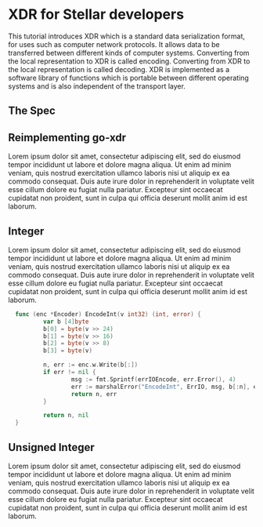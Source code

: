 # XDR for Stellar developers

This tutorial introduces XDR which is a standard data serialization
format, for uses such as computer network protocols. It allows data to
be transferred between different kinds of computer systems. Converting
from the local representation to XDR is called encoding. Converting
from XDR to the local representation is called decoding. XDR is
implemented as a software library of functions which is portable
between different operating systems and is also independent of the
transport layer.

## The Spec
## Reimplementing go-xdr
Lorem ipsum dolor sit amet, consectetur adipiscing elit, sed do
eiusmod tempor incididunt ut labore et dolore magna aliqua. Ut enim ad
minim veniam, quis nostrud exercitation ullamco laboris nisi ut
aliquip ex ea commodo consequat. Duis aute irure dolor in
reprehenderit in voluptate velit esse cillum dolore eu fugiat nulla
pariatur. Excepteur sint occaecat cupidatat non proident, sunt in
culpa qui officia deserunt mollit anim id est laborum.

## Integer
Lorem ipsum dolor sit amet, consectetur adipiscing elit, sed do
eiusmod tempor incididunt ut labore et dolore magna aliqua. Ut enim ad
minim veniam, quis nostrud exercitation ullamco laboris nisi ut
aliquip ex ea commodo consequat. Duis aute irure dolor in
reprehenderit in voluptate velit esse cillum dolore eu fugiat nulla
pariatur. Excepteur sint occaecat cupidatat non proident, sunt in
culpa qui officia deserunt mollit anim id est laborum.

```go
  func (enc *Encoder) EncodeInt(v int32) (int, error) {
          var b [4]byte
          b[0] = byte(v >> 24)
          b[1] = byte(v >> 16)
          b[2] = byte(v >> 8)
          b[3] = byte(v)

          n, err := enc.w.Write(b[:])
          if err != nil {
                  msg := fmt.Sprintf(errIOEncode, err.Error(), 4)
                  err := marshalError("EncodeInt", ErrIO, msg, b[:n], err)
                  return n, err
          }

          return n, nil
  }
```

## Unsigned Integer

Lorem ipsum dolor sit amet, consectetur adipiscing elit, sed do
eiusmod tempor incididunt ut labore et dolore magna aliqua. Ut enim ad
minim veniam, quis nostrud exercitation ullamco laboris nisi ut
aliquip ex ea commodo consequat. Duis aute irure dolor in
reprehenderit in voluptate velit esse cillum dolore eu fugiat nulla
pariatur. Excepteur sint occaecat cupidatat non proident, sunt in
culpa qui officia deserunt mollit anim id est laborum.
